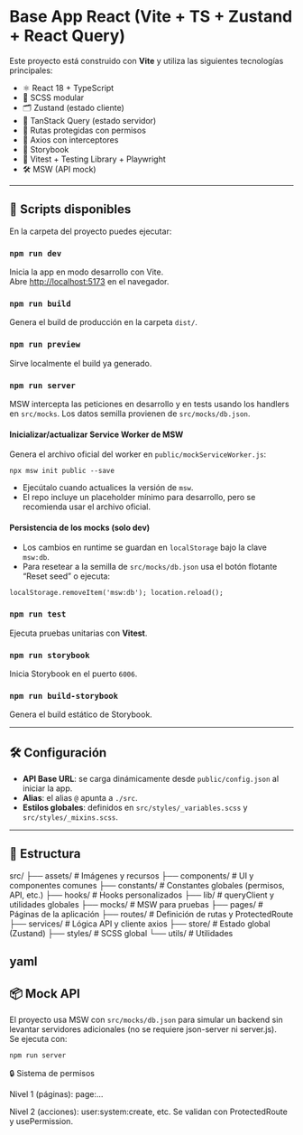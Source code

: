 # Base App React (Vite + TS + Zustand + React Query)

Este proyecto está construido con **Vite** y utiliza las siguientes tecnologías principales:

- ⚛️ React 18 + TypeScript
- 🎨 SCSS modular
- 🗂️ Zustand (estado cliente)
- 🔄 TanStack Query (estado servidor)
- 🔐 Rutas protegidas con permisos
- 📡 Axios con interceptores
- 📘 Storybook
- 🧪 Vitest + Testing Library + Playwright
- 🛠️ MSW (API mock)

---

## 🚀 Scripts disponibles

En la carpeta del proyecto puedes ejecutar:

### `npm run dev`

Inicia la app en modo desarrollo con Vite.  
Abre [http://localhost:5173](http://localhost:5173) en el navegador.

### `npm run build`

Genera el build de producción en la carpeta `dist/`.

### `npm run preview`

Sirve localmente el build ya generado.

### `npm run server`

MSW intercepta las peticiones en desarrollo y en tests usando los handlers en `src/mocks`. Los datos semilla provienen de `src/mocks/db.json`.

#### Inicializar/actualizar Service Worker de MSW

Genera el archivo oficial del worker en `public/mockServiceWorker.js`:

```
npx msw init public --save
```

- Ejecútalo cuando actualices la versión de `msw`.
- El repo incluye un placeholder mínimo para desarrollo, pero se recomienda usar el archivo oficial.

#### Persistencia de los mocks (solo dev)

- Los cambios en runtime se guardan en `localStorage` bajo la clave `msw:db`.
- Para resetear a la semilla de `src/mocks/db.json` usa el botón flotante “Reset seed” o ejecuta:

```
localStorage.removeItem('msw:db'); location.reload();
```

### `npm run test`

Ejecuta pruebas unitarias con **Vitest**.

### `npm run storybook`

Inicia Storybook en el puerto `6006`.

### `npm run build-storybook`

Genera el build estático de Storybook.

---

## 🛠️ Configuración

- **API Base URL**: se carga dinámicamente desde `public/config.json` al iniciar la app.
- **Alias**: el alias `@` apunta a `./src`.
- **Estilos globales**: definidos en `src/styles/_variables.scss` y `src/styles/_mixins.scss`.

---

## 📂 Estructura

src/
├── assets/ # Imágenes y recursos
├── components/ # UI y componentes comunes
├── constants/ # Constantes globales (permisos, API, etc.)
├── hooks/ # Hooks personalizados
├── lib/ # queryClient y utilidades globales
├── mocks/ # MSW para pruebas
├── pages/ # Páginas de la aplicación
├── routes/ # Definición de rutas y ProtectedRoute
├── services/ # Lógica API y cliente axios
├── store/ # Estado global (Zustand)
├── styles/ # SCSS global
└── utils/ # Utilidades

## yaml

## 📦 Mock API

El proyecto usa MSW con `src/mocks/db.json` para simular un backend sin levantar servidores adicionales (no se requiere json-server ni server.js).  
Se ejecuta con:

```bash
npm run server

```
🔒 Sistema de permisos

Nivel 1 (páginas): page:...

Nivel 2 (acciones): user:system:create, etc.
Se validan con ProtectedRoute y usePermission.
